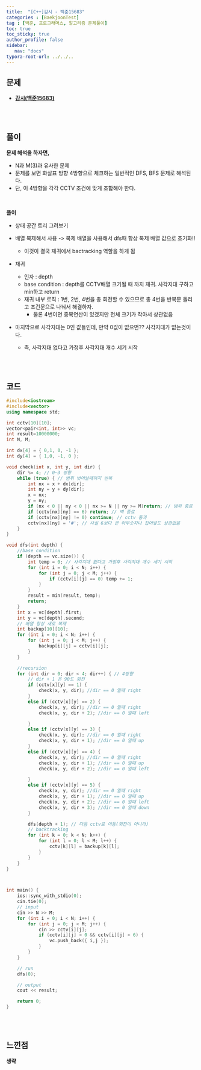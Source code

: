 ```yaml
---
title:  "[C++]감시 - 백준15683"
categories : [BaekjoonTest]
tag : [백준, 프로그래머스, 알고리즘 문제풀이]
toc: true
toc_sticky: true
author_profile: false
sidebar:
   nav: "docs"
typora-root-url: ../../..
---
```




## 문제

* **[감시(백준15683)](https://www.acmicpc.net/problem/15683)**

<br><br>

## 풀이

**문제 해석을 하자면,**

* N과 M(3)과 유사한 문제
* 문제를 보면 화살표 방향 4방향으로 체크하는 일반적인 DFS, BFS 문제로 해석된다.
* 단, 이 4방향을 각각 CCTV 조건에 맞게 조합해야 한다.

<br>

**풀이**

* 상태 공간 트리 그려보기

* 배열 복제해서 사용 -> 복제 배열을 사용해서 dfs때 항상 복제 배열 값으로 초기화!!
  * 이것이 결국 재귀에서 bactracking 역할을 하게 됨
* 재귀
  * 인자 : depth
  * base condition : depth를 CCTV배열 크기될 때 까지 재귀. 사각지대 구하고 min하고 return
  * 재귀 내부 로직 : 1번, 2번, 4번을 총 회전할 수 있으므로 총 4번을 반복문 돌리고 조건문으로 나눠서 해결하자.
    * 물론 4번이면 중복연산이 있겠지만 전체 크기가 작아서 상관없음

* 마지막으로 사각지대는 0인 값들인데, 만약 0값이 없으면?? 사각지대가 없는것이다.
  * 즉, 사각지대 없다고 가정후 사각지대 개수 세기 시작

<br><br>

## 코드

```c++
#include<iostream>
#include<vector>
using namespace std;

int cctv[10][10];
vector<pair<int, int>> vc;
int result=10000000;
int N, M;

int dx[4] = { 0,1, 0, -1 };
int dy[4] = { 1,0, -1, 0 };

void check(int x, int y, int dir) {
	dir %= 4; // 0~3 방향
	while (true) { // 범위 벗어날때까지 반복
		int nx = x + dx[dir];
		int ny = y + dy[dir];
		x = nx;
		y = ny;
		if (nx < 0 || ny < 0 || nx >= N || ny >= M)return; // 범위 종료
		if (cctv[nx][ny] == 6) return; // 벽 종료
		if (cctv[nx][ny] != 0) continue; // cctv 통과
		cctv[nx][ny] = '#'; // 사실 6보다 큰 아무숫자나 집어넣도 상관없음
	}
}

void dfs(int depth) {
	//base condition
	if (depth == vc.size()) {
		int temp = 0; // 사각지대 없다고 가정후 사각지대 개수 세기 시작
		for (int i = 0; i < N; i++) {
			for (int j = 0; j < M; j++) {
				if (cctv[i][j] == 0) temp += 1;
			}
		}
		result = min(result, temp);
		return;
	}
	int x = vc[depth].first;
	int y = vc[depth].second;
	// 배열 항상 새로 복제
	int backup[10][10];
	for (int i = 0; i < N; i++) {
		for (int j = 0; j < M; j++) {
			backup[i][j] = cctv[i][j];
		}
	}

	//recursion
	for (int dir = 0; dir < 4; dir++) { // 4방향
		// dir + 1 은 90도 회전
		if (cctv[x][y] == 1) {
			check(x, y, dir); //dir == 0 일때 right
		}
		else if (cctv[x][y] == 2) {
			check(x, y, dir); //dir == 0 일때 right
			check(x, y, dir + 2); //dir == 0 일때 left

		}
		else if (cctv[x][y] == 3) {
			check(x, y, dir); //dir == 0 일때 right
			check(x, y, dir + 1); //dir == 0 일때 up
		}
		else if (cctv[x][y] == 4) {
			check(x, y, dir); //dir == 0 일때 right
			check(x, y, dir + 1); //dir == 0 일때 up
			check(x, y, dir + 2); //dir == 0 일때 left

		}
		else if (cctv[x][y] == 5) {
			check(x, y, dir); //dir == 0 일때 right
			check(x, y, dir + 1); //dir == 0 일때 up
			check(x, y, dir + 2); //dir == 0 일때 left
			check(x, y, dir + 3); //dir == 0 일때 down
		}

		dfs(depth + 1); // 다음 cctv로 이동(회전이 아니라)
		// backtracking
		for (int k = 0; k < N; k++) {
			for (int l = 0; l < M; l++) {
				cctv[k][l] = backup[k][l];
			}
		}
	}
}



int main() {
	ios::sync_with_stdio(0);
	cin.tie(0);
	// input
	cin >> N >> M;
	for (int i = 0; i < N; i++) {
		for (int j = 0; j < M; j++) {
			cin >> cctv[i][j];
			if (cctv[i][j] > 0 && cctv[i][j] < 6) {
				vc.push_back({ i,j });
			}
		}
	}

	// run
	dfs(0);

	// output
	cout << result;

	return 0;
}
```

<br><br>

## 느낀점

**생략**
